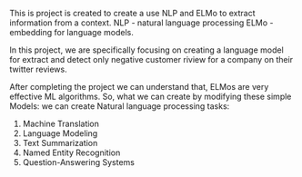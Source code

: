 This is project is created to create a use NLP and ELMo to extract information from a context.
NLP - natural language processing
ELMo - embedding for language models.

In this project, we are specifically focusing on creating a language model for extract and detect only negative customer riview for a company  on their twitter reviews. 

After completing the project we can understand that, ELMos are very effective ML algorithms. 
So, what we can create by modifying these simple Models:
we can create Natural language processing tasks:

1. Machine Translation
2. Language Modeling
3. Text Summarization
4. Named Entity Recognition
5. Question-Answering Systems


